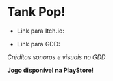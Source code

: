 # Tank Pop!

- Link para Itch.io:

- Link para GDD:

_Créditos sonoros e visuais no GDD_

**Jogo disponível na PlayStore!**
